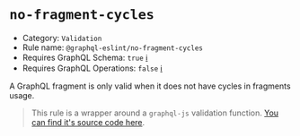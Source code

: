 # `no-fragment-cycles`

- Category: `Validation`
- Rule name: `@graphql-eslint/no-fragment-cycles`
- Requires GraphQL Schema: `true` [ℹ️](../../README.md#extended-linting-rules-with-graphql-schema)
- Requires GraphQL Operations: `false` [ℹ️](../../README.md#extended-linting-rules-with-siblings-operations)

A GraphQL fragment is only valid when it does not have cycles in fragments usage.

> This rule is a wrapper around a `graphql-js` validation function. [You can find it's source code here](https://github.com/graphql/graphql-js/blob/main/src/validation/rules/NoFragmentCyclesRule.ts).